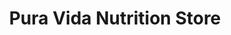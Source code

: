 ---
title: "Pura Vida Nutrition Store"
url: /town-of-renfrew/pura-vida-nutrition-store/
shop: nutrition supplements
---